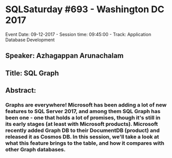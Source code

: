 # SQLSaturday #693 - Washington DC 2017
Event Date: 09-12-2017 - Session time: 09:45:00 - Track: Application  Database Development
## Speaker: Azhagappan Arunachalam
## Title: SQL Graph
## Abstract:
### Graphs are everywhere!  Microsoft has been adding a lot of new features to SQL Server 2017, and among them SQL Graph has been one - one that holds a lot of promises, though it's still in its early stages (at least with Microsoft products).  Microsoft recently added Graph DB to their DocumentDB (product) and released it as Cosmos DB.  In this session, we'll take a look at what this feature brings to the table, and how it compares with other Graph databases.
